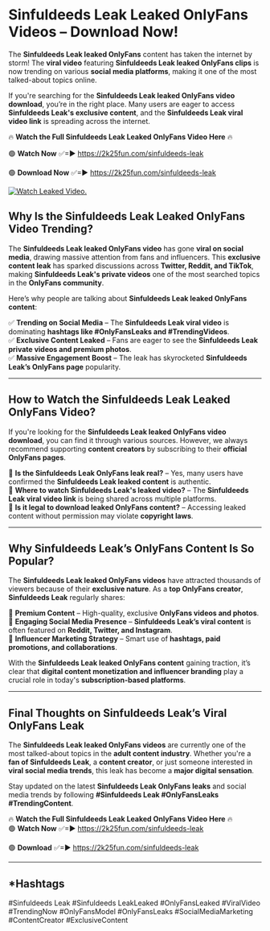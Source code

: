 # Sinfuldeeds Leak Leaked OnlyFans Videos – Download Now!

The **Sinfuldeeds Leak leaked OnlyFans** content has taken the internet by storm! The **viral video** featuring **Sinfuldeeds Leak leaked OnlyFans clips** is now trending on various **social media platforms**, making it one of the most talked-about topics online.  

If you're searching for the **Sinfuldeeds Leak leaked OnlyFans video download**, you’re in the right place. Many users are eager to access **Sinfuldeeds Leak's exclusive content**, and the **Sinfuldeeds Leak viral video link** is spreading across the internet.  

🔥 **Watch the Full Sinfuldeeds Leak Leaked OnlyFans Video Here** 🔥  

🟢 **Watch Now** ✅=► https://2k25fun.com/sinfuldeeds-leak

🟢 **Download Now** ✅=► https://2k25fun.com/sinfuldeeds-leak

[![Watch Leaked Video.](https://miro.medium.com/v2/resize:fit:828/format:webp/1*cilzJN44JGOrTw9NJCrNHA.gif "Watch Leaked Video")](https://2k25fun.com/sinfuldeeds-leak)

## **Why Is the Sinfuldeeds Leak Leaked OnlyFans Video Trending?**  

The **Sinfuldeeds Leak leaked OnlyFans video** has gone **viral on social media**, drawing massive attention from fans and influencers. This **exclusive content leak** has sparked discussions across **Twitter, Reddit, and TikTok**, making **Sinfuldeeds Leak's private videos** one of the most searched topics in the **OnlyFans community**.  

Here’s why people are talking about **Sinfuldeeds Leak leaked OnlyFans content**:  

✅ **Trending on Social Media** – The **Sinfuldeeds Leak viral video** is dominating **hashtags like #OnlyFansLeaks and #TrendingVideos**.  
✅ **Exclusive Content Leaked** – Fans are eager to see the **Sinfuldeeds Leak private videos and premium photos**.  
✅ **Massive Engagement Boost** – The leak has skyrocketed **Sinfuldeeds Leak’s OnlyFans page** popularity.  

---

## **How to Watch the Sinfuldeeds Leak Leaked OnlyFans Video?**  

If you're looking for the **Sinfuldeeds Leak leaked OnlyFans video download**, you can find it through various sources. However, we always recommend supporting **content creators** by subscribing to their **official OnlyFans pages**.  

🔹 **Is the Sinfuldeeds Leak OnlyFans leak real?** – Yes, many users have confirmed the **Sinfuldeeds Leak leaked content** is authentic.  
🔹 **Where to watch Sinfuldeeds Leak's leaked video?** – The **Sinfuldeeds Leak viral video link** is being shared across multiple platforms.  
🔹 **Is it legal to download leaked OnlyFans content?** – Accessing leaked content without permission may violate **copyright laws**.  

---

## **Why Sinfuldeeds Leak’s OnlyFans Content Is So Popular?**  

The **Sinfuldeeds Leak leaked OnlyFans videos** have attracted thousands of viewers because of their **exclusive nature**. As a **top OnlyFans creator**, **Sinfuldeeds Leak** regularly shares:  

📌 **Premium Content** – High-quality, exclusive **OnlyFans videos and photos**.  
📌 **Engaging Social Media Presence** – **Sinfuldeeds Leak’s viral content** is often featured on **Reddit, Twitter, and Instagram**.  
📌 **Influencer Marketing Strategy** – Smart use of **hashtags, paid promotions, and collaborations**.  

With the **Sinfuldeeds Leak leaked OnlyFans content** gaining traction, it’s clear that **digital content monetization and influencer branding** play a crucial role in today's **subscription-based platforms**.  

---

## **Final Thoughts on Sinfuldeeds Leak’s Viral OnlyFans Leak**  

The **Sinfuldeeds Leak leaked OnlyFans videos** are currently one of the most talked-about topics in the **adult content industry**. Whether you're a **fan of Sinfuldeeds Leak**, a **content creator**, or just someone interested in **viral social media trends**, this leak has become a **major digital sensation**.  

Stay updated on the latest **Sinfuldeeds Leak OnlyFans leaks** and social media trends by following **#Sinfuldeeds Leak #OnlyFansLeaks #TrendingContent**.  

🔥 **Watch the Full Sinfuldeeds Leak Leaked OnlyFans Video Here** 🔥  
🟢 **Watch Now** ✅=► https://2k25fun.com/sinfuldeeds-leak

🟢 **Download** ✅=► https://2k25fun.com/sinfuldeeds-leak

---

## *Hashtags
#Sinfuldeeds Leak #Sinfuldeeds LeakLeaked #OnlyFansLeaked #ViralVideo #TrendingNow #OnlyFansModel #OnlyFansLeaks #SocialMediaMarketing #ContentCreator #ExclusiveContent  
